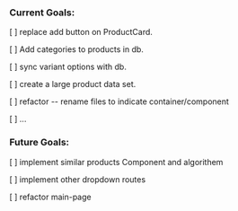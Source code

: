 
### Current Goals:
 [ ] replace add button on ProductCard.
 
 [ ] Add categories to products in db.
 
 [ ] sync variant options with db.
 
 [ ] create a large product data set.

 [ ] refactor -- rename files to indicate container/component
 
 [ ] ...

### Future Goals:
 [ ] implement similar products Component and algorithem
 
 [ ] implement other dropdown routes
 
 [ ] refactor main-page
 
